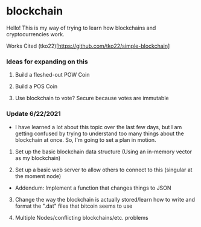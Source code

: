 # blockchain

Hello! This is my way of trying to learn how blockchains and cryptocurrencies work.

Works Cited
(tko22)[https://github.com/tko22/simple-blockchain]

### Ideas for expanding on this

1. Build a fleshed-out POW Coin

2. Build a POS Coin

3. Use blockchain to vote? Secure because votes are immutable

### Update 6/22/2021

- I have learned a lot about this topic over the last few days, but I am getting confused by trying to understand too many things about the blockchain at once. So, I'm going to set a plan in motion.

1. Set up the basic blockchain data structure (Using an in-memory vector as my blockchain)

2. Set up a basic web server to allow others to connect to this (singular at the moment node)
 - Addendum: Implement a function that changes things to JSON

3. Change the way the blockchain is actually stored/learn how to write and format the ".dat" files that bitcoin seems to use

4. Multiple Nodes/conflicting blockchains/etc. problems
